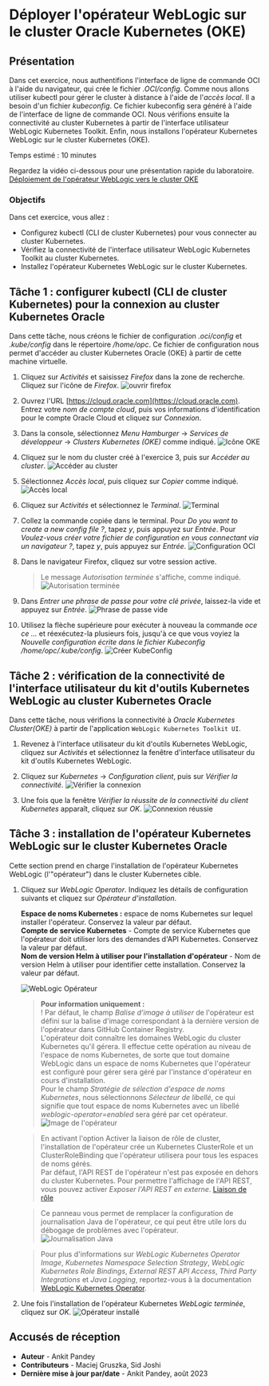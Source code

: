 # Déployer l'opérateur WebLogic sur le cluster Oracle Kubernetes (OKE)

## Présentation

Dans cet exercice, nous authentifions l'interface de ligne de commande OCI à l'aide du navigateur, qui crée le fichier _.OCI/config_. Comme nous allons utiliser kubectl pour gérer le cluster à distance à l'aide de l'_accès local_. Il a besoin d'un fichier _kubeconfig_. Ce fichier kubeconfig sera généré à l'aide de l'interface de ligne de commande OCI. Nous vérifions ensuite la connectivité au cluster Kubernetes à partir de l'interface utilisateur WebLogic Kubernetes Toolkit. Enfin, nous installons l'opérateur Kubernetes WebLogic sur le cluster Kubernetes (OKE).

Temps estimé : 10 minutes

Regardez la vidéo ci-dessous pour une présentation rapide du laboratoire. [Déploiement de l'opérateur WebLogic vers le cluster OKE](videohub:1_0itbllhe)

### Objectifs

Dans cet exercice, vous allez :

*   Configurez kubectl (CLI de cluster Kubernetes) pour vous connecter au cluster Kubernetes.
*   Vérifiez la connectivité de l'interface utilisateur WebLogic Kubernetes Toolkit au cluster Kubernetes.
*   Installez l'opérateur Kubernetes WebLogic sur le cluster Kubernetes.

## Tâche 1 : configurer kubectl (CLI de cluster Kubernetes) pour la connexion au cluster Kubernetes Oracle

Dans cette tâche, nous créons le fichier de configuration _.oci/config_ et _.kube/config_ dans le répertoire _/home/opc_. Ce fichier de configuration nous permet d'accéder au cluster Kubernetes Oracle (OKE) à partir de cette machine virtuelle.

1.  Cliquez sur _Activités_ et saisissez _Firefox_ dans la zone de recherche. Cliquez sur l'icône de _Firefox_. ![ouvrir firefox](images/open-firefox.png)
    
2.  Ouvrez l'URL [https://cloud.oracle.com](https://cloud.oracle.com). Entrez votre _nom de compte cloud_, puis vos informations d'identification pour le compte Oracle Cloud et cliquez sur _Connexion_.
    
3.  Dans la console, sélectionnez _Menu Hamburger_ -> _Services de développeur_ -> _Clusters Kubernetes (OKE)_ comme indiqué. ![Icône OKE](images/oke-icon.png)
    
4.  Cliquez sur le nom du cluster créé à l'exercice 3, puis sur _Accéder au cluster_. ![Accéder au cluster](images/access-cluster.png)
    
5.  Sélectionnez _Accès local_, puis cliquez sur _Copier_ comme indiqué. ![Accès local](images/local-access.png)
    
6.  Cliquez sur _Activités_ et sélectionnez le _Terminal_. ![Terminal](images/click-terminal.png)
    
7.  Collez la commande copiée dans le terminal. Pour _Do you want to create a new config file ?_, tapez _y_, puis appuyez sur _Entrée_. Pour _Voulez-vous créer votre fichier de configuration en vous connectant via un navigateur ?_, tapez _y_, puis appuyez sur _Entrée_. ![Configuration OCI](images/oci-config.png)
    
8.  Dans le navigateur Firefox, cliquez sur votre session active.
    
    > Le message _Autorisation terminée_ s'affiche, comme indiqué. ![Autorisation terminée](images/authorization-complete.png)
    
9.  Dans _Entrer une phrase de passe pour votre clé privée_, laissez-la vide et appuyez sur _Entrée_. ![Phrase de passe vide](images/empty-passphrase.png)
    
10.  Utilisez la flèche supérieure pour exécuter à nouveau la commande _oce ce ..._ et réexécutez-la plusieurs fois, jusqu'à ce que vous voyiez la _Nouvelle configuration écrite dans le fichier Kubeconfig /home/opc/.kube/config_. ![Créer KubeConfig](images/create-kubeconfig.png)
    

## Tâche 2 : vérification de la connectivité de l'interface utilisateur du kit d'outils Kubernetes WebLogic au cluster Kubernetes Oracle

Dans cette tâche, nous vérifions la connectivité à _Oracle Kubernetes Cluster(OKE)_ à partir de l'application `WebLogic Kubernetes Toolkit UI`.

1.  Revenez à l'interface utilisateur du kit d'outils Kubernetes WebLogic, cliquez sur _Activités_ et sélectionnez la fenêtre d'interface utilisateur du kit d'outils Kubernetes WebLogic.
    
2.  Cliquez sur _Kubernetes_ -> _Configuration client_, puis sur _Vérifier la connectivité_. ![Vérifier la connexion](images/verify-connectivity.png)
    
3.  Une fois que la fenêtre _Vérifier la réussite de la connectivité du client Kubernetes_ apparaît, cliquez sur _OK_. ![Connexion réussie](images/successfully-connected.png)
    

## Tâche 3 : installation de l'opérateur Kubernetes WebLogic sur le cluster Kubernetes Oracle

Cette section prend en charge l'installation de l'opérateur Kubernetes WebLogic (l'"opérateur") dans le cluster Kubernetes cible.

1.  Cliquez sur _WebLogic Operator_. Indiquez les détails de configuration suivants et cliquez sur _Opérateur d'installation_.
    
    **Espace de noms Kubernetes :** espace de noms Kubernetes sur lequel installer l'opérateur. Conservez la valeur par défaut.  
    **Compte de service Kubernetes** - Compte de service Kubernetes que l'opérateur doit utiliser lors des demandes d'API Kubernetes. Conservez la valeur par défaut.  
    **Nom de version Helm à utiliser pour l'installation d'opérateur** - Nom de version Helm à utiliser pour identifier cette installation. Conservez la valeur par défaut.  
    
    ![WebLogic Opérateur](images/weblogic-operator.png)
    
    > **Pour information uniquement :**  
    > ! Par défaut, le champ _Balise d'image à utiliser_ de l'opérateur est défini sur la balise d'image correspondant à la dernière version de l'opérateur dans GitHub Container Registry.  
    > L'opérateur doit connaître les domaines WebLogic du cluster Kubernetes qu'il gérera. Il effectue cette opération au niveau de l'espace de noms Kubernetes, de sorte que tout domaine WebLogic dans un espace de noms Kubernetes que l'opérateur est configuré pour gérer sera géré par l'instance d'opérateur en cours d'installation.  
    > Pour le champ _Stratégie de sélection d'espace de noms Kubernetes_, nous sélectionnons _Sélecteur de libellé_, ce qui signifie que tout espace de noms Kubernetes avec un libellé _weblogic-operator=enabled_ sera géré par cet opérateur.  
    > ![Image de l'opérateur](images/operator-image.png)
    
    > En activant l'option Activer la liaison de rôle de cluster, l'installation de l'opérateur crée un Kubernetes ClusterRole et un ClusterRoleBinding que l'opérateur utilisera pour tous les espaces de noms gérés.  
    > Par défaut, l'API REST de l'opérateur n'est pas exposée en dehors du cluster Kubernetes. Pour permettre l'affichage de l'API REST, vous pouvez activer _Exposer l'API REST en externe_. [Liaison de rôle](images/role-binding.png)  
    
    > Ce panneau vous permet de remplacer la configuration de journalisation Java de l'opérateur, ce qui peut être utile lors du débogage de problèmes avec l'opérateur.  
    > ![Journalisation Java](images/java-logging.png)  
    
    > Pour plus d'informations sur _WebLogic Kubernetes Operator Image_, _Kubernetes Namespace Selection Strategy_, _WebLogic Kubernetes Role Bindings_, _External REST API Access_, _Third Party Integrations_ et _Java Logging_, reportez-vous à la documentation [WebLogic Kubernetes Operator](https://oracle.github.io/weblogic-toolkit-ui/navigate/kubernetes/k8s-wko/).
    
2.  Une fois l'installation de l'opérateur Kubernetes _WebLogic terminée_, cliquez sur _OK_. ![Opérateur installé](images/operator-installed.png)
    

## Accusés de réception

*   **Auteur** - Ankit Pandey
*   **Contributeurs** - Maciej Gruszka, Sid Joshi
*   **Dernière mise à jour par/date** - Ankit Pandey, août 2023